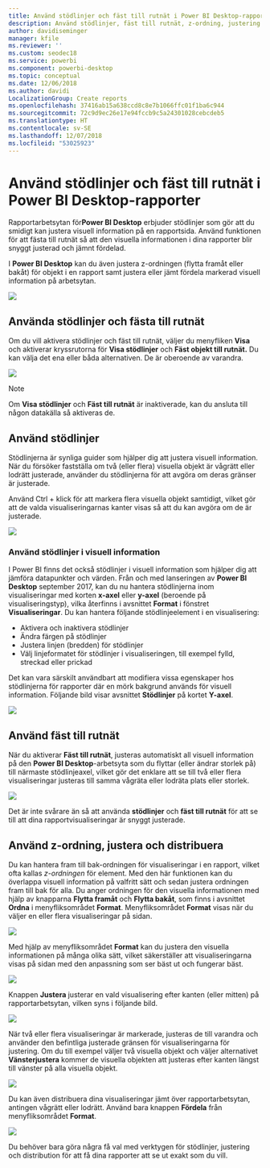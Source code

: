 ```yaml
---
title: Använd stödlinjer och fäst till rutnät i Power BI Desktop-rapporter
description: Använd stödlinjer, fäst till rutnät, z-ordning, justering och distribution i Power BI Desktop-rapporter
author: davidiseminger
manager: kfile
ms.reviewer: ''
ms.custom: seodec18
ms.service: powerbi
ms.component: powerbi-desktop
ms.topic: conceptual
ms.date: 12/06/2018
ms.author: davidi
LocalizationGroup: Create reports
ms.openlocfilehash: 37416ab15a638ccd8c8e7b1066ffc01f1ba6c944
ms.sourcegitcommit: 72c9d9ec26e17e94fccb9c5a24301028cebcdeb5
ms.translationtype: HT
ms.contentlocale: sv-SE
ms.lasthandoff: 12/07/2018
ms.locfileid: "53025923"
---
```

# <a name="use-gridlines-and-snap-to-grid-in-power-bi-desktop-reports"></a>Använd stödlinjer och fäst till rutnät i Power BI Desktop-rapporter
Rapportarbetsytan för**Power BI Desktop** erbjuder stödlinjer som gör att du smidigt kan justera visuell information på en rapportsida. Använd funktionen för att fästa till rutnät så att den visuella informationen i dina rapporter blir snyggt justerad och jämnt fördelad.

I **Power BI Desktop** kan du även justera z-ordningen (flytta framåt eller bakåt) för objekt i en rapport samt justera eller jämt fördela markerad visuell information på arbetsytan.

![](media/desktop-gridlines-snap-to-grid/snap-to-grid_0.png)

## <a name="enabling-gridlines-and-snap-to-grid"></a>Använda stödlinjer och fästa till rutnät
Om du vill aktivera stödlinjer och fäst till rutnät, väljer du menyfliken **Visa** och aktiverar kryssrutorna för **Visa stödlinjer** och **Fäst objekt till rutnät.** Du kan välja det ena eller båda alternativen. De är oberoende av varandra.

![](media/desktop-gridlines-snap-to-grid/snap-to-grid_1.png)

> [!NOTE]
> Om **Visa stödlinjer** och **Fäst till rutnät** är inaktiverade, kan du ansluta till någon datakälla så aktiveras de.

## <a name="using-gridlines"></a>Använd stödlinjer
Stödlinjerna är synliga guider som hjälper dig att justera visuell information. När du försöker fastställa om två (eller flera) visuella objekt är vågrätt eller lodrätt justerade, använder du stödlinjerna för att avgöra om deras gränser är justerade.

Använd Ctrl + klick för att markera flera visuella objekt samtidigt, vilket gör att de valda visualiseringarnas kanter visas så att du kan avgöra om de är justerade.

![](media/desktop-gridlines-snap-to-grid/snap-to-grid_2.png)

### <a name="using-gridlines-inside-visuals"></a>Använd stödlinjer i visuell information
I Power BI finns det också stödlinjer i visuell information som hjälper dig att jämföra datapunkter och värden. Från och med lanseringen av **Power BI Desktop** september 2017, kan du nu hantera stödlinjerna inom visualiseringar med korten **x-axel** eller **y-axel** (beroende på visualiseringstyp), vilka återfinns i avsnittet **Format** i fönstret **Visualiseringar**. Du kan hantera följande stödlinjeelement i en visualisering:

* Aktivera och inaktivera stödlinjer
* Ändra färgen på stödlinjer
* Justera linjen (bredden) för stödlinjer
* Välj linjeformatet för stödlinjer i visualiseringen, till exempel fylld, streckad eller prickad

Det kan vara särskilt användbart att modifiera vissa egenskaper hos stödlinjerna för rapporter där en mörk bakgrund används för visuell information. Följande bild visar avsnittet **Stödlinjer** på kortet **Y-axel**.

![](media/desktop-gridlines-snap-to-grid/snap-to-grid_9.png)

## <a name="using-snap-to-grid"></a>Använd fäst till rutnät
När du aktiverar **Fäst till rutnät**, justeras automatiskt all visuell information på den **Power BI Desktop**-arbetsyta som du flyttar (eller ändrar storlek på) till närmaste stödlinjeaxel, vilket gör det enklare att se till två eller flera visualiseringar justeras till samma vågräta eller lodräta plats eller storlek.

![](media/desktop-gridlines-snap-to-grid/snap-to-grid_3.png)

Det är inte svårare än så att använda **stödlinjer** och **fäst till rutnät** för att se till att dina rapportvisualiseringar är snyggt justerade.

## <a name="using-z-order-align-and-distribute"></a>Använd z-ordning, justera och distribuera
Du kan hantera fram till bak-ordningen för visualiseringar i en rapport, vilket ofta kallas *z-ordningen* för element. Med den här funktionen kan du överlappa visuell information på valfritt sätt och sedan justera ordningen fram till bak för alla. Du anger ordningen för den visuella informationen med hjälp av knapparna **Flytta framåt** och **Flytta bakåt**, som finns i avsnittet **Ordna** i menyfliksområdet **Format**. Menyfliksområdet **Format** visas när du väljer en eller flera visualiseringar på sidan.

![](media/desktop-gridlines-snap-to-grid/snap-to-grid_4.png)

Med hjälp av menyfliksområdet **Format** kan du justera den visuella informationen på många olika sätt, vilket säkerställer att visualiseringarna visas på sidan med den anpassning som ser bäst ut och fungerar bäst.

![](media/desktop-gridlines-snap-to-grid/snap-to-grid_5.png)

Knappen **Justera** justerar en vald visualisering efter kanten (eller mitten) på rapportarbetsytan, vilken syns i följande bild.

![](media/desktop-gridlines-snap-to-grid/snap-to-grid_6.png)

När två eller flera visualiseringar är markerade, justeras de till varandra och använder den befintliga justerade gränsen för visualiseringarna för justering. Om du till exempel väljer två visuella objekt och väljer alternativet **Vänsterjustera** kommer de visuella objekten att justeras efter kanten längst till vänster på alla visuella objekt.

![](media/desktop-gridlines-snap-to-grid/snap-to-grid_7.png)

Du kan även distribuera dina visualiseringar jämt över rapportarbetsytan, antingen vågrätt eller lodrätt. Använd bara knappen **Fördela** från menyfliksområdet **Format**.

![](media/desktop-gridlines-snap-to-grid/snap-to-grid_8.png)

Du behöver bara göra några få val med verktygen för stödlinjer, justering och distribution för att få dina rapporter att se ut exakt som du vill.

